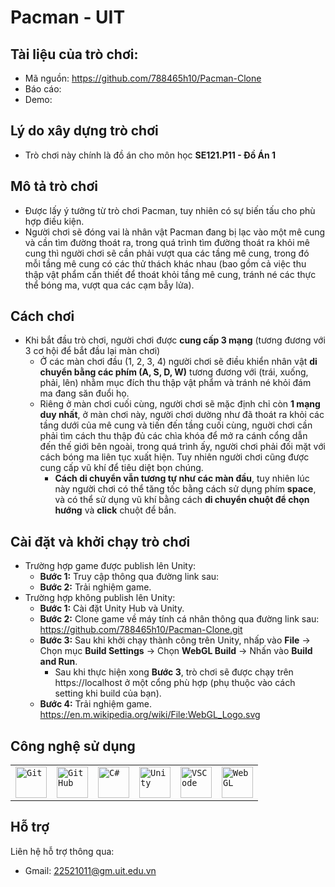 # Pacman - UIT

## Tài liệu của trò chơi:
- Mã nguồn: https://github.com/788465h10/Pacman-Clone
- Báo cáo:
- Demo:

## Lý do xây dựng trò chơi
- Trò chơi này chính là đồ án cho môn học <b>SE121.P11 - Đồ Án 1 </b>

## Mô tả trò chơi

- Được lấy ý tưởng từ trò chơi Pacman, tuy nhiên có sự biến tấu cho phù hợp điều kiện.
- Người chơi sẽ đóng vai là nhân vật Pacman đang bị lạc vào một mê cung và cần tìm đường thoát ra, trong quá trình tìm đường thoát ra khỏi mê cung thì người chơi sẽ cần phải vượt qua các tầng mê cung, trong đó mỗi tầng mê cung có các thử thách khác nhau (bao gồm cả việc thu thập vật phẩm cần thiết để thoát khỏi tầng mê cung, tránh né các thực thể bóng ma, vượt qua các cạm bẫy lửa).

## Cách chơi

- Khi bắt đầu trò chơi, người chơi được <b>cung cấp 3 mạng</b> (tương đương với 3 cơ hội để bắt đầu lại màn chơi)
  - Ở các màn chơi đầu (1, 2, 3, 4) người chơi sẽ điều khiển nhân vật <b>di chuyển bằng các phím (A, S, D, W)</b> tương đương với (trái, xuống, phải, lên) nhằm mục đích thu thập vật phẩm và tránh né khỏi đám ma đang săn đuổi họ.
  - Riêng ở màn chơi cuối cùng, người chơi sẽ mặc định chỉ còn <b>1 mạng duy nhất</b>, ở màn chơi này, người chơi dường như đã thoát ra khỏi các tầng dưới của mê cung và tiến đến tầng cuối cùng, nguời chơi cần phải tìm cách thu thập đủ các chìa khóa để mở ra cánh cổng dẫn đến thế giới bên ngoài, trong quá trình ấy, người chơi phải đối mặt với cách bóng ma liên tục xuất hiện. Tuy nhiên người chơi cũng được cung cấp vũ khí để tiêu diệt bọn chúng.
    - <b>Cách di chuyển vẫn tương tự như các màn đầu</b>, tuy nhiên lúc này người chơi có thể tăng tốc bằng cách sử dụng phím <b>space</b>, và có thể sử dụng vũ khí bằng cách <b>di chuyển chuột để chọn hướng</b> và <b>click</b> chuột để bắn.

## Cài đặt và khởi chạy trò chơi

- Trường hợp game được publish lên Unity:
  - <b>Bước 1:</b> Truy cập thông qua đường link sau:
  - <b>Bước 2:</b> Trải nghiệm game.
- Trường hợp không publish lên Unity:
  - <b>Bước 1:</b> Cài đặt Unity Hub và Unity.
  - <b>Bước 2:</b> Clone game về máy tính cá nhân thông qua đường link sau: <a>https://github.com/788465h10/Pacman-Clone.git</a>
  - <b>Bước 3:</b> Sau khi khởi chạy thành công trên Unity, nhấp vào <b>File</b> -> Chọn mục <b>Build Settings</b> -> Chọn <b>WebGL Build</b> -> Nhấn vào <b>Build and Run</b>.
    - Sau khi thực hiện xong <b>Bước 3</b>, trò chơi sẽ được chạy trên <a>https://localhost</a> ở một cổng phù hợp (phụ thuộc vào cách setting khi build của bạn).
  - <b>Bước 4:</b> Trải nghiệm game.
https://en.m.wikipedia.org/wiki/File:WebGL_Logo.svg
## Công nghệ sử dụng
<div align="center">
	<table>
		<tr>
			<td><code><img width="50" src="https://user-images.githubusercontent.com/25181517/192108372-f71d70ac-7ae6-4c0d-8395-51d8870c2ef0.png" alt="Git" title="Git"/></code></td>
			<td><code><img width="50" src="https://user-images.githubusercontent.com/25181517/192108374-8da61ba1-99ec-41d7-80b8-fb2f7c0a4948.png" alt="GitHub" title="GitHub"/></code></td>
			<td><code><img width="50" src="https://user-images.githubusercontent.com/25181517/121405384-444d7300-c95d-11eb-959f-913020d3bf90.png" alt="C#" title="C#"/></code></td>
			<td><code><img width="50" src="https://user-images.githubusercontent.com/25181517/193427941-9437dbbe-376f-40dc-9573-0ef5c02a26a7.png" alt="Unity" title="Unity"/></code></td>
      <td><code><img width="50" src="https://user-images.githubusercontent.com/25181517/192108891-d86b6220-e232-423a-bf5f-90903e6887c3.png" alt="VSCode" title="VSCode"/></code></td>
      <td><code><img width="50" src="https://i.ytimg.com/vi/bBhiyz7BLo8/maxresdefault.jpg" alt="WebGL" title="WebGL"/></code></td>
		</tr>
	</table>
</div>

## Hỗ trợ

Liên hệ hỗ trợ thông qua:
- Gmail: 22521011@gm.uit.edu.vn



